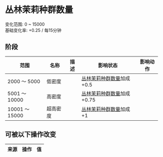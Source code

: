 # 丛林茉莉种群数量  
变化范围: 0 ~ 15000  
基础变化率: +0.25 / 每15分钟  
## 阶段  
范围  |  名称  |  描述  |  影响状态  |  影响动作  
----  |  ----  |  ----  |  ----  |  ----  
2000 ～ 5000  |  低密度  |    |  [丛林茉莉种群数量](Jasmine_JunglePop.md)加成+0.5  |    
5001 ～ 10000  |  高密度  |    |  [丛林茉莉种群数量](Jasmine_JunglePop.md)加成+0.75  |    
10001 ～ 15000  |  超高密度  |    |  [丛林茉莉种群数量](Jasmine_JunglePop.md)加成+1  |    
## 可被以下操作改变  
来源  |  操作  |  值  
----  |  ----  |  ----  
